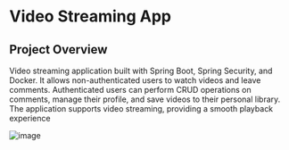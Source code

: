 # Video Streaming App


## Project Overview
Video streaming application built with Spring Boot, Spring Security, and Docker. It allows non-authenticated users to watch videos and leave comments. Authenticated users can perform CRUD operations on comments, manage their profile, and save videos to their personal library.
The application supports video streaming, providing a smooth playback experience


![image](https://github.com/user-attachments/assets/f4ae9d0a-6270-486b-b5c2-2b30935e1ed7)

